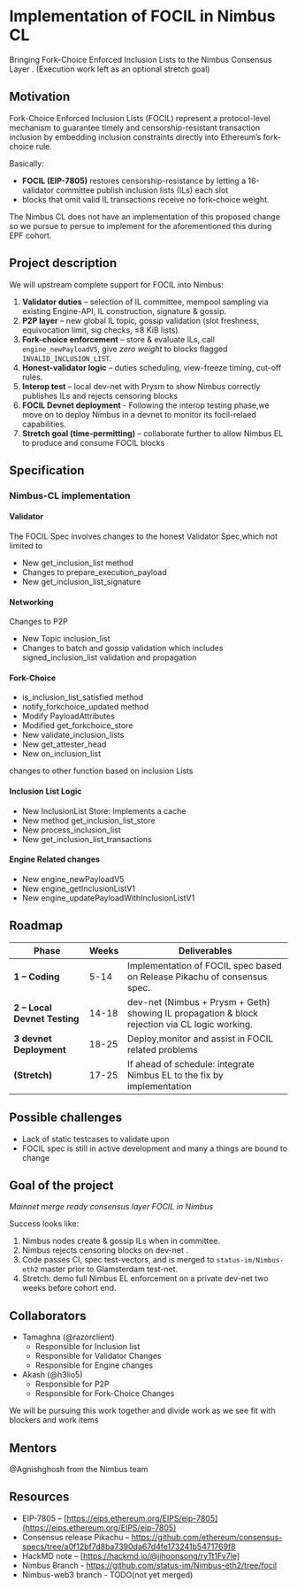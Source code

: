 # Implementation of FOCIL in Nimbus CL

Bringing Fork-Choice Enforced Inclusion Lists to the Nimbus Consensus Layer .
(Execution work left as an optional stretch goal)

## Motivation

Fork-Choice Enforced Inclusion Lists (FOCIL) represent a protocol-level mechanism to guarantee timely and censorship-resistant transaction inclusion by embedding inclusion constraints directly into Ethereum’s fork-choice rule. 

Basically:
- **FOCIL (EIP-7805)** restores censorship-resistance by letting a 16-validator committee publish inclusion lists (ILs) each slot
- blocks that omit valid IL transactions receive no fork-choice weight.

The Nimbus CL does not have an implementation of this proposed change so we  pursue to persue to implement for the aforementioned this during EPF cohort.

## Project description

We will upstream complete support for FOCIL into Nimbus:

1. **Validator duties** – selection of IL committee, mempool sampling via existing Engine-API, IL construction, signature & gossip.
2. **P2P layer** – new global IL topic, gossip validation (slot freshness, equivocation limit, sig checks, ≤8 KiB lists).
3. **Fork-choice enforcement** – store & evaluate ILs, call `engine_newPayloadV5`, give *zero weight* to blocks flagged `INVALID_INCLUSION_LIST`.
4. **Honest-validator logic** – duties scheduling, view-freeze timing, cut-off rules.
5. **Interop test** – local dev-net with Prysm to show Nimbus correctly publishes ILs and rejects censoring blocks
6. **FOCIL Devnet deployment** - Following the interop testing phase,we move on to deploy Nimbus in a devnet to monitor its focil-relaed capabilities.
7. **Stretch goal (time-permitting)** – collaborate further to allow Nimbus EL to produce and consume FOCIL blocks

## Specification 
 
### Nimbus-CL implementation 

#### Validator

The FOCIL Spec involves changes to the honest Validator Spec,which not limited to 

- New get_inclusion_list method
- Changes to prepare_execution_payload
- New get_inclusion_list_signature

#### Networking

Changes to P2P 

- New Topic inclusion_list
- Changes to batch and gossip validation which includes signed_inclusion_list validation and propagation

#### Fork-Choice

- is_inclusion_list_satisfied method
- notify_forkchoice_updated method
- Modify PayloadAttributes
- Modified get_forkchoice_store
- New validate_inclusion_lists
- New get_attester_head
- New on_inclusion_list

changes to other function based on inclusion Lists

#### Inclusion List Logic

- New InclusionList Store: Implements a cache
- New method get_inclusion_list_store
- New process_inclusion_list
- New get_inclusion_list_transactions

#### Engine Related changes

- New engine_newPayloadV5
- New engine_getInclusionListV1
- New engine_updatePayloadWithInclusionListV1

## Roadmap

| Phase                           | Weeks | Deliverables                                                                                                                |
| ------------------------------- | ----- | --------------------------------------------------------------------------------------------------------------------------- |
| **1 – Coding**               | 5-14   | Implementation of FOCIL spec based on Release Pikachu of consensus spec.                                                       |
| **2 – Local Devnet Testing** | 14-18  | dev-net (Nimbus + Prysm + Geth) showing IL propagation & block rejection via CL logic working.  |
| **3  devnet Deployment**         | 18-25 | Deploy,monitor and assist in FOCIL related problems           |
| **(Stretch)**                  | 17-25 | If ahead of schedule: integrate Nimbus EL to the fix by implementation                     |

## Possible challenges

- Lack of static testcases to validate upon
- FOCIL spec is still in active development and many a things are bound to change 

## Goal of the project

*Mainnet merge ready consensus layer FOCIL in Nimbus*

Success looks like:

1. Nimbus nodes create & gossip ILs when in committee.
2. Nimbus rejects censoring blocks on dev-net .
3. Code passes CI, spec test-vectors, and is merged to `status-im/Nimbus-eth2` master prior to Glamsterdam test-net.
4. Stretch: demo full Nimbus EL enforcement on a private dev-net two weeks before cohort end.

## Collaborators 

- Tamaghna (@razorclient)
    - Responsible for Inclusion list 
    - Responsible for Validator Changes
    - Responsible for Engine changes
- Akash (@h3lio5)
    - Responsible for P2P
    - Responsible for Fork-Choice Changes

We will be pursuing this work together and divide work as we see fit with blockers and work items

## Mentors

@Agnishghosh from the Nimbus team 

## Resources

* EIP-7805 – [https://eips.ethereum.org/EIPS/eip-7805](https://eips.ethereum.org/EIPS/eip-7805)
* Consensus release Pikachu – https://github.com/ethereum/consensus-specs/tree/a0f12bf7d8ba7390da67d4fe173241b5471769f8
* HackMD note – [https://hackmd.io/@jihoonsong/ryTt1Fv7le]
* Nimbus Branch - https://github.com/status-im/Nimbus-eth2/tree/focil
* Nimbus-web3 branch - TODO(not yet merged)
